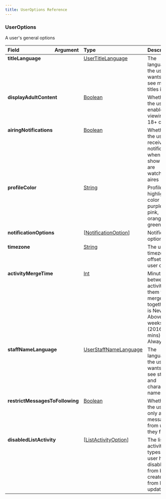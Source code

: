 ```yaml
---
title: UserOptions Reference
---
```


### UserOptions
A user's general options
<table>
<thead>
<tr>
<th align="left">Field</th>
<th align="right">Argument</th>
<th align="left">Type</th>
<th align="left">Description</th>
</tr>
</thead>
<tbody>
<tr>
<td colspan="2" valign="top"><strong>titleLanguage</strong></td>
<td valign="top"><a href="/reference/enum/usertitlelanguage">UserTitleLanguage</a></td>
<td>
The language the user wants to see media titles in
</td>
</tr>
<tr>
<td colspan="2" valign="top"><strong>displayAdultContent</strong></td>
<td valign="top"><a href="/reference/scalar/boolean">Boolean</a></td>
<td>
Whether the user has enabled viewing of 18+ content
</td>
</tr>
<tr>
<td colspan="2" valign="top"><strong>airingNotifications</strong></td>
<td valign="top"><a href="/reference/scalar/boolean">Boolean</a></td>
<td>
Whether the user receives notifications when a show they are watching aires
</td>
</tr>
<tr>
<td colspan="2" valign="top"><strong>profileColor</strong></td>
<td valign="top"><a href="/reference/scalar/string">String</a></td>
<td>
Profile highlight color (blue, purple, pink, orange, red, green, gray)
</td>
</tr>
<tr>
<td colspan="2" valign="top"><strong>notificationOptions</strong></td>
<td valign="top">[<a href="/reference/object/notificationoption">NotificationOption</a>]</td>
<td>
Notification options
</td>
</tr>
<tr>
<td colspan="2" valign="top"><strong>timezone</strong></td>
<td valign="top"><a href="/reference/scalar/string">String</a></td>
<td>
The user's timezone offset (Auth user only)
</td>
</tr>
<tr>
<td colspan="2" valign="top"><strong>activityMergeTime</strong></td>
<td valign="top"><a href="/reference/scalar/int">Int</a></td>
<td>
Minutes between activity for them to be merged together. 0 is Never, Above 2 weeks (20160 mins) is Always.
</td>
</tr>
<tr>
<td colspan="2" valign="top"><strong>staffNameLanguage</strong></td>
<td valign="top"><a href="/reference/enum/userstaffnamelanguage">UserStaffNameLanguage</a></td>
<td>
The language the user wants to see staff and character names in
</td>
</tr>
<tr>
<td colspan="2" valign="top"><strong>restrictMessagesToFollowing</strong></td>
<td valign="top"><a href="/reference/scalar/boolean">Boolean</a></td>
<td>
Whether the user only allow messages from users they follow
</td>
</tr>
<tr>
<td colspan="2" valign="top"><strong>disabledListActivity</strong></td>
<td valign="top">[<a href="/reference/object/listactivityoption">ListActivityOption</a>]</td>
<td>
The list activity types the user has disabled from being created from list updates
</td>
</tr>
</tbody>
</table>